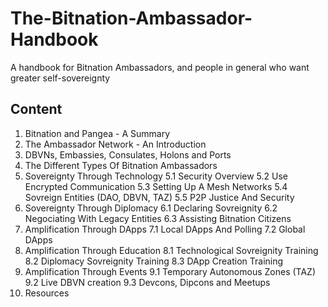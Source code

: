 # The-Bitnation-Ambassador-Handbook

A handbook for Bitnation Ambassadors, and people in general who want greater self-sovereignty 

## Content

1. Bitnation and Pangea - A Summary
2. The Ambassador Network - An Introduction
3. DBVNs, Embassies, Consulates, Holons and Ports
4. The Different Types Of Bitnation Ambassadors
5. Sovereignty Through Technology
    5.1 Security Overview
    5.2 Use Encrypted Communication
    5.3 Setting Up A Mesh Networks
    5.4 Sovreign Entities (DAO, DBVN, TAZ)
    5.5 P2P Justice And Security
6. Sovereignty Through Diplomacy
    6.1 Declaring Sovreignity
    6.2 Negociating With Legacy Entities
    6.3 Assisting Bitnation Citizens 
7. Amplification Through DApps
    7.1 Local DApps And Polling
    7.2 Global DApps
8. Amplification Through Education
    8.1 Technological Sovreignity Training
    8.2 Diplomacy Sovreignity Training
    8.3 DApp Creation Training
9. Amplification Through Events
    9.1 Temporary Autonomous Zones (TAZ)
    9.2 Live DBVN creation
    9.3 Devcons, Dipcons and Meetups
10. Resources
